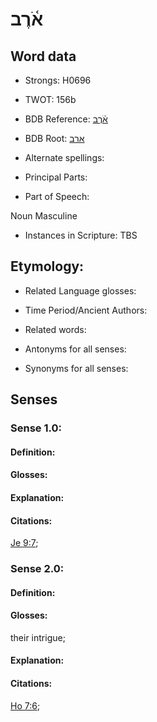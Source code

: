 # אֹ֫רֶב

<!-- Status: S2="NeedsEdits" -->
<!-- Lexica used for edits:   -->

## Word data

* Strongs: H0696

* TWOT: 156b

* BDB Reference: [אֹ֫רֶב](rc://en/bdb/dict/a.fm.ae)

* BDB Root: [ארב](rc://en/bdb/dict/a.fm.aa)

* Alternate spellings:

* Principal Parts:

* Part of Speech:

Noun Masculine 

* Instances in Scripture: TBS

## Etymology:

* Related Language glosses:

* Time Period/Ancient Authors:

* Related words:

* Antonyms for all senses:

* Synonyms for all senses:

## Senses

### Sense 1.0:

#### Definition:

#### Glosses:



#### Explanation:

#### Citations:

[Je 9:7](rc://he/uhb/book/jer/9/7); 

### Sense 2.0:

#### Definition:

#### Glosses:

their intrigue; 

#### Explanation:

#### Citations:

[Ho 7:6](rc://he/uhb/book/hos/7/6); 

